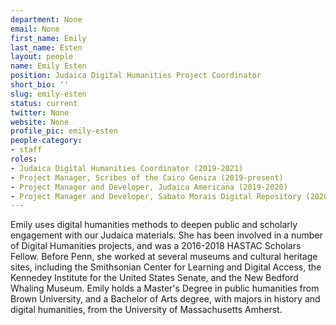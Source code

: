 ```yaml
---
department: None
email: None
first_name: Emily 
last_name: Esten
layout: people
name: Emily Esten
position: Judaica Digital Humanities Project Coordinator
short_bio: ''
slug: emily-esten
status: current
twitter: None
website: None
profile_pic: emily-esten
people-category:
- staff
roles:
- Judaica Digital Humanities Coordinator (2019-2021)
- Project Manager, Scribes of the Cairo Geniza (2019-present)
- Project Manager and Developer, Judaica Americana (2019-2020)
- Project Manager and Developer, Sabato Morais Digital Repository (2020-present)
---
```

Emily uses digital humanities methods to deepen public and scholarly engagement with our Judaica materials. She has been involved in a number of Digital Humanities projects, and was a 2016-2018 HASTAC Scholars Fellow. Before Penn, she worked at several museums and cultural heritage sites, including the Smithsonian Center for Learning and Digital Access, the Kennedey Institute for the United States Senate, and the New Bedford Whaling Museum. Emily holds a Master's Degree in public humanities from Brown University, and a Bachelor of Arts degree, with majors in history and digital humanities, from the University of Massachusetts Amherst.
